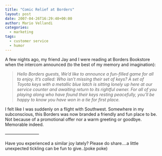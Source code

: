 ```yaml
---
title: "Comic Relief at Borders"
layout: post
date: 2007-04-26T16:29:40+00:00
author: Mario Vellandi
categories:
  - marketing
tags:
  - customer service
  - humor
---
```

A few nights ago, my friend Jay and I were reading at Borders Bookstore when the intercom announced (to the best of my memory and imagination):

> _Hello Borders guests,
We&#8217;d like to announce a fun-filled game for all to enjoy. It&#8217;s called: Who isn&#8217;t missing their set of keys? A set of Toyota keys with a metallic blue latch is sitting lonely up here at our service counter and awaiting return to its rightful owner. For all of you playing along who have found their keys resting peacefully, you&#8217;ll be happy to know you have won in a tie for first place._

I felt like I was suddenly on a flight with Southwest. Somewhere in my subconscious, this Borders was now branded a friendly and fun place to be. Not because of a promotional offer nor a warm greeting or goodbye. Memorable indeed.

&#8212;&#8212;&#8212;&#8212;&#8212;&#8212;&#8212;&#8212;

Have you experienced a similar joy lately? Please do share&#8230;.a little unexpected tickling can be fun to give..(poke poke)
